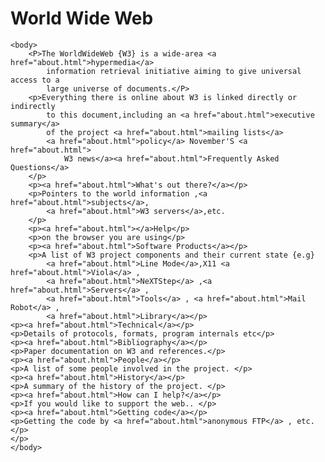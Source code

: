 <head>
    <title>Assignment</title>
    <h1>World Wide Web</h1>     
</head>

    <body>      
        <P>The WorldWideWeb {W3} is a wide-area <a href="about.html">hypermedia</a>
            information retrieval initiative aiming to give universal access to a
            large universe of documents.</P>
        <p>Everything there is online about W3 is linked directly or indirectly
            to this document,including an <a href="about.html">executive summary</a>
            of the project <a href="about.html">mailing lists</a>
            <a href="about.html">policy</a> November'S <a href="about.html">
                W3 news</a><a href="about.html">Frequently Asked Questions</a>
        </p>
        <p><a href="about.html">What's out there?</a></p>
        <p>Pointers to the world information ,<a href="about.html">subjects</a>,
            <a href="about.html">W3 servers</a>,etc.
        </p>
        <p><a href="about.html"></a>Help</p>
        <p>on the browser you are using</p>
        <p><a href="about.html">Software Products</a></p>
        <p>A list of W3 project components and their current state {e.g}
            <a href="about.html">Line Mode</a>,X11 <a href="about.html">Viola</a> ,
            <a href="about.html">NeXTStep</a> ,<a href="about.html">Servers</a> ,
            <a href="about.html">Tools</a> , <a href="about.html">Mail Robot</a> ,
            <a href="about.html">Library</a></p>
    <p><a href="about.html">Technical</a></p>
    <p>Details of protocols, formats, program internals etc</p>
    <p><a href="about.html">Bibliography</a></p>
    <p>Paper documentation on W3 and references.</p>
    <p><a href="about.html">People</a></p>
    <p>A list of some people involved in the project. </p>
    <p><a href="about.html">History</a></p>
    <p>A summary of the history of the project. </p>
    <p><a href="about.html">How can I help?</a></p>
    <p>If you would like to support the web.. </p>
    <p><a href="about.html">Getting code</a></p>
    <p>Getting the code by <a href="about.html">anonymous FTP</a> , etc.</p>
    </p>
    </body>
   
